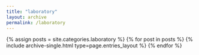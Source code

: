 ```yaml
---
title: "laboratory"
layout: archive
permalink: /laboratory
---
```



{% assign posts = site.categories.laboratory %}
{% for post in posts %} {% include archive-single.html type=page.entries_layout %} {% endfor %}